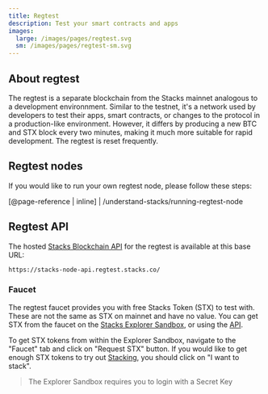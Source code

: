 ```yaml
---
title: Regtest
description: Test your smart contracts and apps
images:
  large: /images/pages/regtest.svg
  sm: /images/pages/regtest-sm.svg
---
```


## About regtest

The regtest is a separate blockchain from the Stacks mainnet analogous to a development environnment. Similar to the testnet, it's a network used by developers to test their apps, smart contracts, or changes to the protocol in a production-like environment. However, it differs by producing a new BTC and STX block every two minutes, making it much more suitable for rapid development. The regtest is reset frequently.

## Regtest nodes

If you would like to run your own regtest node, please follow these steps:

[@page-reference | inline]
| /understand-stacks/running-regtest-node

## Regtest API

The hosted [Stacks Blockchain API](/understand-stacks/stacks-blockchain-api) for the regtest is available at this base URL:

```shell
https://stacks-node-api.regtest.stacks.co/
```

### Faucet

The regtest faucet provides you with free Stacks Token (STX) to test with. These are not the same as STX on mainnet and have no value. You can get STX from the faucet on the [Stacks Explorer Sandbox](https://explorer.stacks.co/sandbox?chain=regtest), or using the [API](https://blockstack.github.io/stacks-blockchain-api/#tag/Faucets).

To get STX tokens from within the Explorer Sandbox, navigate to the "Faucet" tab and click on "Request STX" button. If you would like to get enough STX tokens to try out [Stacking](/understand-stacks/stacking), you should click on "I want to stack".

> The Explorer Sandbox requires you to login with a Secret Key
